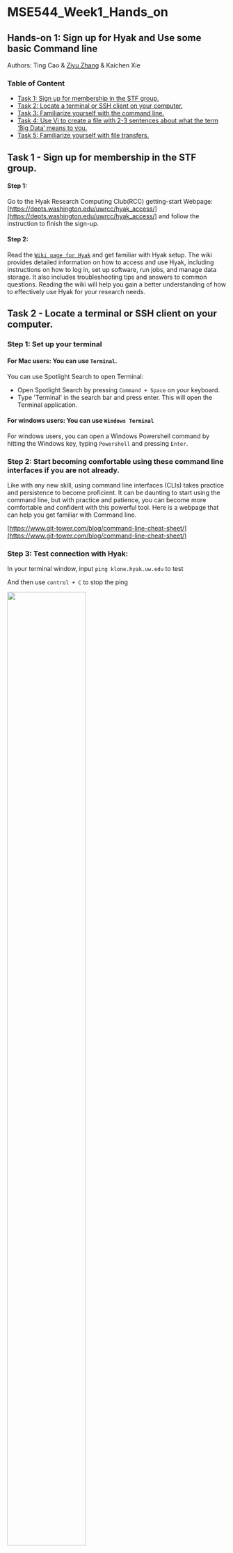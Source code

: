 # MSE544_Week1_Hands_on

## Hands-on 1: Sign up for Hyak and Use some basic Command line

Authors: Ting Cao & [Ziyu Zhang](https://github.com/Ilxxll) & Kaichen Xie

### Table of Content

- [Task 1: Sign up for membership in the STF group.](#task1)
- [Task 2: Locate a terminal or SSH client on your computer.](#task2)
- [Task 3: Familiarize yourself with the command line.](#task3)
- [Task 4: Use Vi to create a file with 2-3 sentences about what the term ‘Big Data’ means to you.](#task4)
- [Task 5: Familiarize yourself with file transfers.](#task5)

## Task 1 - Sign up for membership in the STF group.<a name="task1"></a>

#### Step 1:
Go to the Hyak Research Computing Club(RCC) getting-start Webpage: [https://depts.washington.edu/uwrcc/hyak_access/](https://depts.washington.edu/uwrcc/hyak_access/) and follow the instruction to finish the sign-up.

#### Step 2:

Read the [`Wiki page for Hyak`](https://hyak.uw.edu/docs/) and get familiar with Hyak setup. The wiki provides detailed information on how to access and use Hyak, including instructions on how to log in, set up software, run jobs, and manage data storage. It also includes troubleshooting tips and answers to common questions. Reading the wiki will help you gain a better understanding of how to effectively use Hyak for your research needs.

## Task 2 - Locate a terminal or SSH client on your computer.<a name="task2"></a>

### Step 1: Set up your terminal

#### For Mac users: You can use `Terminal`.

You can use Spotlight Search to open Terminal:
- Open Spotlight Search by pressing `Command + Space` on your keyboard.
- Type 'Terminal' in the search bar and press enter. This will open the Terminal application.

#### For windows users: You can use `Windows Terminal`

For windows users, you can open a Windows Powershell command by hitting the Windows key, typing `Powershell` and pressing `Enter`. 


### Step 2: Start becoming comfortable using these command line interfaces if you are not already.

Like with any new skill, using command line interfaces (CLIs) takes practice and persistence to become proficient. It can be daunting to start using the command line, but with practice and patience, you can become more comfortable and confident with this powerful tool. Here is a webpage that can help you get familiar with Command line. 

[https://www.git-tower.com/blog/command-line-cheat-sheet/](https://www.git-tower.com/blog/command-line-cheat-sheet/)

### Step 3: Test connection with Hyak:

In your terminal window, input `ping klone.hyak.uw.edu` to test 

And then use `control + C` to stop the ping

<img src="./image/ping.png" style="height: 75%; width: 60%;"/>

### Step 4: Connect to Hyak!

Input `ssh uwid@klone.hyak.uw.edu` to connect to Hyak

your UW user id should replace USERID.

<img src="./image/Hyak.png" style="height: 75%; width: 60%;"/>

## The rest instructions can be either worked on hyak or local

## Task 3 Familiarize yourself with the command line.<a name="task3"></a>

Like with any new skill, using command line takes practice and persistence to become proficient. It can be daunting to start using the command line, but with practice and patience, you can become more comfortable and confident with this powerful tool.

One way to get started is to set aside some time to explore the command line and try out different commands and options. You can start with basic commands like: cd (change directory), ls (list), pwd (print working directory), mkdir (create new directory), rm (remove), vi (open file with the vim editor).

<img src="./image/Common_command_line.png" style="height: 75%; width: 60%;"/>

#### Additional resources:

https://www.youtube.com/watch?v=5RTSlby-l9w&ab_channel=PercyGrunwaldfromTopTechSkills (video for WSL installation and access)
https://www.git-tower.com/blog/command-line-cheat-sheet/ (cheat sheet)
https://ubuntu.com/tutorials/command-line-for-beginners#1-overview (pedagogical overview)


## Task 4 Use `Vi` to create a file with 2-3 sentences about what the term ‘Big Data’ means to you.<a name="task4"></a>

- 1. Open a terminal window / Connect to Hyak.
- 2. Navigate to the directory where you want to create the file. For example, if you want to create the file in your home directory, type `cd ~` and press Enter.
- 3. Type `vi big_data.txt` and press Enter to create a new file called `big_data.txt` using the Vi text editor.
- 4. Press `i` to enter insert mode and start typing your 2-3 sentences about what Big Data means to you.
- 5. Once you've finished writing, press the `Esc` key to exit insert mode.
- 6. Type `:wq` (including the colon) and press Enter to save the file and exit the Vi editor.

#### Additional resources:

https://www.guru99.com/the-vi-editor.html

cheatsheet of vim command: https://vimsheet.com/


## Task 5 Familiarize yourself with file transfers.<a name="task5"></a>

Once you are approved by STF, practice moving some files from your local computer to your scratch
directory.

#### For Mac user: You can use `Terminal`. 

Input `scp $local_directory uwid@klone.hyak.uw.edu:$remote_directory` to transfer files from your local computer to a HYAK directory. 

Please be aware that $remote_directory should start with `/`. 

## **For Mac Users: Using Terminal**
You can use the `scp` (secure copy) command in Terminal to transfer files.  

### **Transferring a file from your local computer to HYAK:**
```bash
scp /path/to/local_file uwid@klone.hyak.uw.edu:/gscratch/your_group/your_directory/
```
- **Replace `/path/to/local_file`** with the actual path of the file you want to transfer.
- **Replace `uwid`** with your UW NetID.
- **Replace `/gscratch/your_group/your_directory/`** with your **remote directory** on HYAK.  
  - For example:  
    ```bash
    scp myscript.py uwid@klone.hyak.uw.edu:/gscratch/mylab/myfolder/
    ```
    This will copy `myscript.py` from your local machine to the `myfolder` directory in your HYAK scratch space.

### **Transferring a file from HYAK back to your local computer:**
After transferring files to HYAK, practice copying a file back to your local machine.  
For example, if you generated a file `output.txt` on HYAK, use:
```bash
scp uwid@klone.hyak.uw.edu:/gscratch/mylab/myfolder/output.txt /path/to/local_directory/
```
- **Replace `/path/to/local_directory/`** with the actual folder on your local machine where you want to store the file.


#### For Windows user: You can use `Windows Terminal`.

Similarly, input `scp $local_directory uwid@klone.hyak.uw.edu:$remote_directory` to transfer files from your local computer to a HYAK directory. 

Also, you can use some third-party software to transfer files like XShell, WinSCP or any other client. 

## Assignment

Upload the `big_data.txt` file created in the fourth task to canvas.
